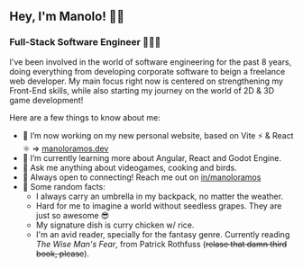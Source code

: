 ## Hey, I'm Manolo! 👋🏻

### Full-Stack Software Engineer 👨🏻‍💻

I've been involved in the world of software engineering for the past 8 years, doing everything from developing corporate software to beign a freelance web developer. My main focus right now is centered on strengthening my Front-End skills, while also starting my journey on the world of 2D & 3D game development!

Here are a few things to know about me:

- 🔨 I’m now working on my new personal website, based on Vite ⚡ & React ⚛ => [manoloramos.dev](https://www.manoloramos.dev)
- 🌱 I’m currently learning more about Angular, React and Godot Engine.
- 💬 Ask me anything about videogames, cooking and birds.
- 💙 Always open to connecting! Reach me out on [in/manoloramos](https://www.linkedin.com/in/manoloramos/)
- 👀 Some random facts: 
  - I always carry an umbrella in my backpack, no matter the weather.
  - Hard for me to imagine a world without seedless grapes. They are just so awesome 😎
  - My signature dish is curry chicken w/ rice.
  - I'm an avid reader, specially for the fantasy genre. Currently reading *The Wise Man's Fear*, from Patrick Rothfuss (~~relase that damn third book, please~~).

